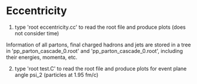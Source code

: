 # Eccentricity
1. type 'root eccentricity.cc' to read the root file and produce plots (does not consider time)

Information of all partons, final charged hadrons and jets are stored in a tree in 'pp_parton_cascade_0.root' and 'pp_parton_cascade_0.root', including their energies, momenta, etc.

2. type 'root test.C' to read the root file and produce plots for event plane angle psi_2 (particles at 1.95 fm/c)

